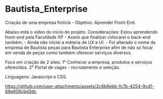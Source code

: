 # Bautista_Enterprise
Criação de uma empresa fictícia  -  Objetivo: Aprender Front-End.

Abaixo está o video do inicio do projeto.
Considerações: Estou aprendendo front-end pela Faculdade XP - Assim que finalizar colocarei o 
back-end também. - Ainda não iniciei a máteria de UX e UI. - Foi alterado o nome da empresa de Bautista peças para Bautista Enterprise
afim de não só focar em venda de peças como também oferecer serviços diversos.

Foco em criação de 2 sites:
 1° Conhecer a empresa, produtos e serviços oferecidos.
 2° Portal de vagas - recrutamento e seleção.

Linguagens: Javascript e CSS.

https://github.com/user-attachments/assets/2c6b6ebb-fc7b-4254-9cd1-88e608cbd3dc

